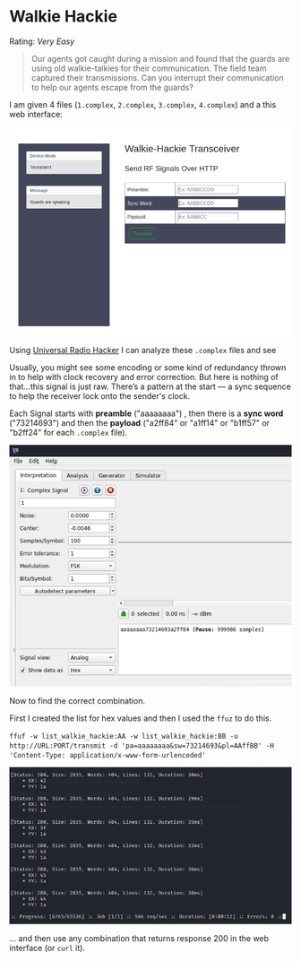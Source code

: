 # Walkie Hackie
Rating: *Very Easy*

> Our agents got caught during a mission and found that the guards are using old walkie-talkies for their communication. The field team captured their transmissions. Can you interrupt their communication to help our agents escape from the guards?

I am given 4 files (`1.complex`, `2.complex`, `3.complex`, `4.complex`) and a this web interface: 

![](images/walkie_hackie_1.png)

Using [Universal Radio Hacker](https://github.com/jopohl/urh) I can analyze these `.complex` files and see

Usually, you might see some encoding or some kind of redundancy thrown in to help with clock recovery and error correction. But here is nothing of that...this signal is just raw.
There’s a pattern at the start — a sync sequence to help the receiver lock onto the sender's clock.

Each Signal starts with **preamble** ("aaaaaaaa") , then there is a **sync word** ("73214693") and then the **payload** ("a2ff84" or "a1ff14" or "b1ff57" or "b2ff24" for each `.complex` file). 

![](images/walkie_hackie_2.png)

Now to find the correct combination.

First I created the list for hex values and then I used the `ffuz` to do this.

`ffuf -w list_walkie_hackie:AA -w list_walkie_hackie:BB -u http://URL:PORT/transmit -d 'pa=aaaaaaaa&sw=73214693&pl=AAffBB' -H 'Content-Type: application/x-www-form-urlencoded'`

![](images/walkie_hackie_3.png)

... and then use any combination that returns response 200 in the web interface (or `curl` it).

